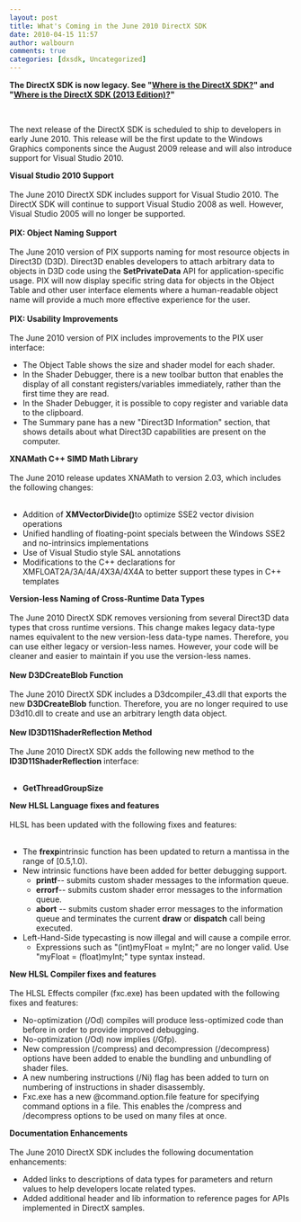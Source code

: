 ```yaml
---
layout: post
title: What's Coming in the June 2010 DirectX SDK
date: 2010-04-15 11:57
author: walbourn
comments: true
categories: [dxsdk, Uncategorized]
---
```

<p><strong>The DirectX SDK is now legacy. See "<a href="http://blogs.msdn.com/b/chuckw/archive/2012/03/22/where-is-the-directx-sdk.aspx">Where is the DirectX SDK?</a>" and "<a href="http://blogs.msdn.com/b/chuckw/archive/2013/07/01/where-is-the-directx-sdk-2013-edition.aspx">Where is the DirectX SDK (2013 Edition)?</a>"</strong></p>
<p>&nbsp;</p>
<p>The next release of the DirectX SDK is scheduled to ship to developers in early June 2010. This release will be the first update to the Windows Graphics components since the August 2009 release and will also introduce support for Visual Studio 2010.</p>
<p><strong>Visual Studio 2010 Support<br /><br /></strong>The June 2010 DirectX SDK includes support for Visual Studio 2010. The DirectX SDK will continue to support Visual Studio 2008 as well. However, Visual Studio 2005 will no longer be supported.<br /><br /><strong>PIX: Object Naming Support</strong><br /><br />The June 2010 version of PIX supports naming for most resource objects in Direct3D (D3D). Direct3D enables developers to attach arbitrary data to objects in D3D code using the <strong>SetPrivateData</strong> API for application-specific usage. PIX will now display specific string data for objects in the Object Table and other user interface elements where a human-readable object name will provide a much more effective experience for the user.<br /><br /><strong>PIX: Usability Improvements</strong><br /><br />The June 2010 version of PIX includes improvements to the PIX user interface:</p>
<ul>
<li>The Object Table shows the size and shader model for each shader.</li>
<li>In the Shader Debugger, there is a new toolbar button that enables the display of all constant registers/variables immediately, rather than the first time they are read.</li>
<li>In the Shader Debugger, it is possible to copy register and variable data to the clipboard.</li>
<li>The Summary pane has a new "Direct3D Information" section, that shows details about what Direct3D capabilities are present on the computer.</li>
</ul>
<p><strong>XNAMath C++ SIMD Math Library</strong><br /><br />The June 2010 release updates XNAMath to version 2.03, which includes the following changes:<br /><br /></p>
<ul>
<li>Addition of <strong>XMVectorDivide()</strong>to optimize SSE2 vector division operations</li>
<li>Unified handling of floating-point specials between the Windows SSE2 and no-intrinsics implementations</li>
<li>Use of Visual Studio style SAL annotations</li>
<li>Modifications to the C++ declarations for XMFLOAT2A/3A/4A/4X3A/4X4A to better support these types in C++ templates</li>
</ul>
<p><strong>Version-less Naming of Cross-Runtime Data Types</strong><br /><br />The June 2010 DirectX SDK removes versioning from several Direct3D data types that cross runtime versions. This change makes legacy data-type names equivalent to the new version-less data-type names. Therefore, you can use either legacy or version-less names. However, your code will be cleaner and easier to maintain if you use the version-less names.<br /><br /><strong>New D3DCreateBlob Function</strong><br /><br />The June 2010 DirectX SDK includes a D3dcompiler_43.dll that exports the new <strong>D3DCreateBlob</strong> function. Therefore, you are no longer required to use D3d10.dll to create and use an arbitrary length data object.<br /><br /><strong>New ID3D11ShaderReflection Method</strong><br /><br />The June 2010 DirectX SDK adds the following new method to the <strong>ID3D11ShaderReflection</strong> interface:<br /><br /></p>
<ul>
<li><strong>GetThreadGroupSize</strong></li>
</ul>
<p><strong>New HLSL Language fixes and features</strong><br /><br />HLSL has been updated with the following fixes and features:<br /><br /></p>
<ul>
<li>The <strong>frexp</strong>intrinsic function has been updated to return a mantissa in the range of [0.5,1.0).</li>
<li>New intrinsic functions have been added for better debugging support.
<ul>
<li><strong>printf</strong>-- submits custom shader messages to the information queue.</li>
<li><strong>errorf</strong>-- submits custom shader error messages to the information queue.</li>
<li><strong>abort</strong> -- submits custom shader error messages to the information queue and terminates the current <strong>draw</strong> or <strong>dispatch</strong> call being executed.</li>
</ul>
</li>
<li>Left-Hand-Side typecasting is now illegal and will cause a compile error.
<ul>
<li>Expressions such as "(int)myFloat = myInt;" are no longer valid. Use "myFloat = (float)myInt;" type syntax instead.</li>
</ul>
</li>
</ul>
<p><strong>New HLSL Compiler fixes and features</strong><br /><br />The HLSL Effects compiler (fxc.exe) has been updated with the following fixes and features:</p>
<ul>
<li>No-optimization (/Od) compiles will produce less-optimized code than before in order to provide improved debugging.</li>
<li>No-optimization (/Od) now implies (/Gfp).</li>
<li>New compression (/compress) and decompression (/decompress) options have been added to enable the bundling and unbundling of shader files.</li>
<li>A new numbering instructions (/Ni) flag has been added to turn on numbering of instructions in shader disassembly.</li>
<li>Fxc.exe has a new @command.option.file feature for specifying command options in a file. This enables the /compress and /decompress options to be used on many files at once.</li>
</ul>
<p><strong>Documentation Enhancements</strong><br /><br />The June 2010 DirectX SDK includes the following documentation enhancements:</p>
<ul>
<li>Added links to descriptions of data types for parameters and return values to help developers locate related types.</li>
<li>Added additional header and lib information to reference pages for APIs implemented in DirectX samples.</li>
</ul>

